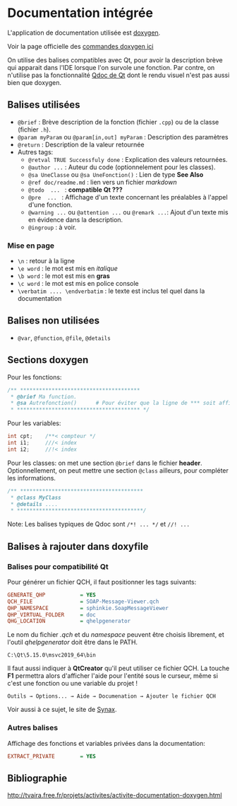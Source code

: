 # Documentation intégrée

L'application de documentation utilisée est [doxygen](https://www.doxygen.nl).

Voir la page officielle des [commandes doxygen ici](https://www.doxygen.nl/manual/index.html)

On utilise des balises compatibles avec Qt, pour avoir la description brève qui apparait dans l'IDE lorsque l'on survole une fonction.
Par contre, on n'utilise pas la fonctionnalité [Qdoc de Qt](https://doc.qt.io/qt-5/qdoc-guide-writing.html) dont le rendu visuel n'est pas aussi bien que doxygen.

## Balises utilisées

* `@brief` : Brève description de la fonction (fichier `.cpp`) ou de la classe (fichier `.h`).
* `@param myParam`  ou `@param[in,out] myParam` : Description des paramètres
* `@return` : Description de la valeur retournée
* Autres tags:
  * `@retval TRUE Successfuly done` : Explication des valeurs retournées.
  * `@author ...` : Auteur du code (optionnelement pour les classes).
  * `@sa UneClasse` ou `@sa UneFonction()` : Lien de type **See Also**
  * `@ref doc/readme.md` : lien vers un fichier *markdown*
  * `@todo  ... ` : **compatible Qt ???**
  * `@pre  ... ` : Affichage d'un texte concernant les préalables à l'appel d'une fonction.
  * `@warning ...` ou `@attention ...` ou `@remark ...`: Ajout d'un texte mis en évidence dans la description.
  * `@ingroup` : à voir. 


### Mise en page

* `\n` : retour à la ligne
* `\e word` : le mot est mis en *italique*
* `\b word` : le mot est mis en **gras**
* `\c word` : le mot est mis en police console
* `\verbatim .... \endverbatim` : le texte est inclus tel quel dans la documentation 


## Balises non utilisées

* `@var`, `@function`, `@file`, `@details`


## Sections doxygen

Pour les fonctions:
```c++
/** **************************************
 * @brief Ma function.
 * @sa Autrefonction()      # Pour éviter que la ligne de *** soit affichée par Qt.
 * *************************************** */ 
```

Pour les variables:
```c++
int cpt;    /**< compteur */
int i1;     ///< index
int i2;     //!< index
```

Pour les classes: on met une section `@brief` dans le fichier **header**. Optionnellement, on peut mettre une section `@class` ailleurs, pour compléter les informations.
```c++
/** ***************************************
 * @class MyClass
 * @details ....
 * ****************************************/ 
```

Note: Les balises typiques de Qdoc sont `/*! ... */`  et `//! ...`


## Balises à rajouter dans doxyfile

### Balises pour compatibilité Qt

Pour générer un fichier QCH, il faut positionner les tags suivants:

```ini
GENERATE_QHP           = YES
QCH_FILE               = SOAP-Message-Viewer.qch
QHP_NAMESPACE          = sphinkie.SoapMessageViewer
QHP_VIRTUAL_FOLDER     = doc
QHG_LOCATION           = qhelpgenerator
```

Le nom du fichier *.qch* et du *namespace* peuvent être choisis librement, et l'outil *qhelpgenerator* doit être dans le PATH.

```
C:\Qt\5.15.0\msvc2019_64\bin
```
Il faut aussi indiquer à **QtCreator** qu'il peut utiliser ce fichier QCH. La touche **F1** permettra alors d'afficher l'aide pour l'entité sous le curseur, même si c'est une fonction ou une variable du projet !

```
Outils → Options... → Aide → Documenation → Ajouter le fichier QCH
```

Voir aussi à ce sujet, le site de [Synax](https://www.sinax.be/blog/software-development/display-doxygen-generated-docs-in-qt-creator.html).

### Autres balises

Affichage des fonctions et variables privées dans la documentation:

```ini
EXTRACT_PRIVATE        = YES
```



## Bibliographie

http://tvaira.free.fr/projets/activites/activite-documentation-doxygen.html



